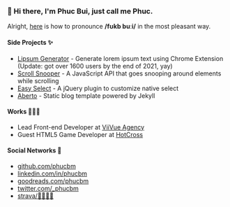 ### 👋 Hi there, I'm Phuc Bui, just call me Phuc.

Alright, [here](https://youtu.be/pV3RZgpoGEU?t=33) is how to pronounce **/fʊkb buːi/** in the most pleasant way.

#### Side Projects ✨

- [Lipsum Generator](https://chrome.google.com/webstore/detail/lipsum-generator/fepopmflofkppphpkfjdbmimglkeifna) - Generate lorem ipsum text using Chrome Extension (Update: got over 1600 users by the end of 2021, yay)
- [Scroll Snooper](https://github.com/phucbm/scroll-snooper) - A JavaScript API that goes snooping around elements while scrolling
- [Easy Select](https://github.com/viivue/easy-select) - A jQuery plugin to customize native select
- [Aberto](https://github.com/phucbm/aberto) - Static blog template powered by Jekyll

#### Works 🧑🏻‍💻

- Lead Front-end Developer at [ViiVue Agency](https://viivue.com)
- Guest HTML5 Game Developer at [HotCross](https://hotcross.com/)

#### Social Networks 👀

- [github.com/phucbm](https://github.com/phucbm)
- [linkedin.com/in/phucbm](https://www.linkedin.com/in/phucbm/)
- [goodreads.com/phucbm](https://www.goodreads.com/phucbm)
- [twitter.com/_phucbm](https://twitter.com/_phucbm)
- [strava/🏃‍♂️🚴‍♀️](https://www.strava.com/athletes/34538433)
